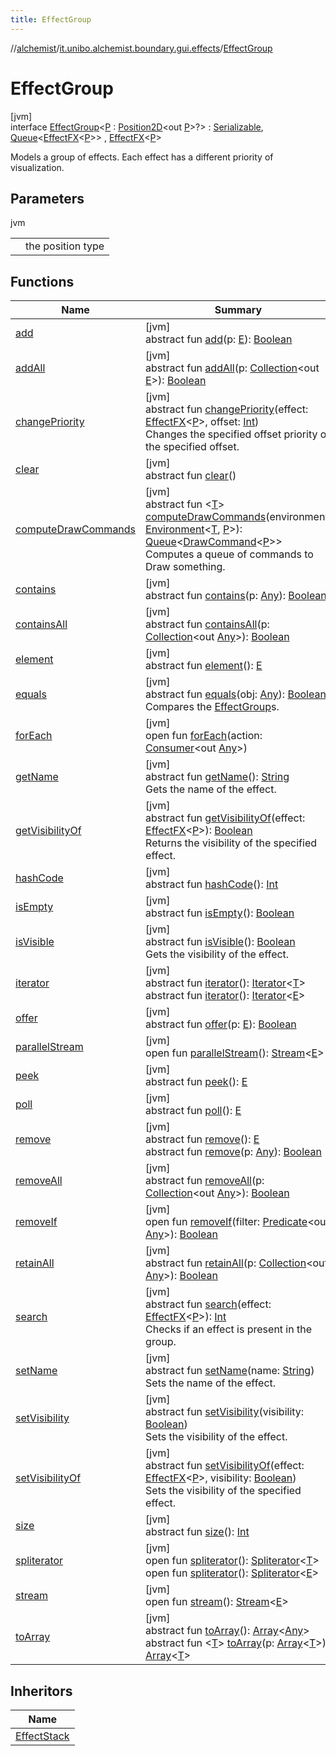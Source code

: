 ```yaml
---
title: EffectGroup
---
```

//[alchemist](../../../index.html)/[it.unibo.alchemist.boundary.gui.effects](../index.html)/[EffectGroup](index.html)



# EffectGroup



[jvm]\
interface [EffectGroup](index.html)<[P](index.html) : [Position2D](../../it.unibo.alchemist.model.interfaces/-position2-d/index.html)<out [P](../../it.unibo.alchemist.boundary.monitor/-f-x-step-monitor/index.html)>?> : [Serializable](https://docs.oracle.com/javase/8/docs/api/java/io/Serializable.html), [Queue](https://docs.oracle.com/javase/8/docs/api/java/util/Queue.html)<[EffectFX](../-effect-f-x/index.html)<[P](../../it.unibo.alchemist.boundary.monitor/-f-x-step-monitor/index.html)>> , [EffectFX](../-effect-f-x/index.html)<[P](../../it.unibo.alchemist.boundary.monitor/-f-x-step-monitor/index.html)> 

Models a group of effects. Each effect has a different priority of visualization.



## Parameters


jvm

| | |
|---|---|
| <P> | the position type |



## Functions


| Name | Summary |
|---|---|
| [add](index.html#-336804990%2FFunctions%2F-134779887) | [jvm]<br>abstract fun [add](index.html#-336804990%2FFunctions%2F-134779887)(p: [E](../../it.unibo.alchemist.boundary.monitors/-leaflet-map-display/index.html#-1246139635%2FFunctions%2F-134779887)): [Boolean](https://kotlinlang.org/api/latest/jvm/stdlib/kotlin/-boolean/index.html) |
| [addAll](index.html#-1037973866%2FFunctions%2F-134779887) | [jvm]<br>abstract fun [addAll](index.html#-1037973866%2FFunctions%2F-134779887)(p: [Collection](https://docs.oracle.com/javase/8/docs/api/java/util/Collection.html)<out [E](../../it.unibo.alchemist.boundary.monitors/-leaflet-map-display/index.html#-1246139635%2FFunctions%2F-134779887)>): [Boolean](https://kotlinlang.org/api/latest/jvm/stdlib/kotlin/-boolean/index.html) |
| [changePriority](change-priority.html) | [jvm]<br>abstract fun [changePriority](change-priority.html)(effect: [EffectFX](../-effect-f-x/index.html)<[P](../../it.unibo.alchemist.boundary.monitor/-f-x-step-monitor/index.html)>, offset: [Int](https://kotlinlang.org/api/latest/jvm/stdlib/kotlin/-int/index.html))<br>Changes the specified offset priority of the specified offset. |
| [clear](index.html#-1962405120%2FFunctions%2F-134779887) | [jvm]<br>abstract fun [clear](index.html#-1962405120%2FFunctions%2F-134779887)() |
| [computeDrawCommands](../-effect-f-x/compute-draw-commands.html) | [jvm]<br>abstract fun <[T](../-effect-f-x/compute-draw-commands.html)> [computeDrawCommands](../-effect-f-x/compute-draw-commands.html)(environment: [Environment](../../it.unibo.alchemist.model.interfaces/-environment/index.html)<[T](../../it.unibo.alchemist.boundary.monitor/-f-x-step-monitor/index.html), [P](../../it.unibo.alchemist.boundary.monitor/-f-x-step-monitor/index.html)>): [Queue](https://docs.oracle.com/javase/8/docs/api/java/util/Queue.html)<[DrawCommand](../../it.unibo.alchemist.boundary.interfaces/-draw-command/index.html)<[P](../../it.unibo.alchemist.boundary.monitor/-f-x-step-monitor/index.html)>><br>Computes a queue of commands to Draw something. |
| [contains](index.html#-1733424485%2FFunctions%2F-134779887) | [jvm]<br>abstract fun [contains](index.html#-1733424485%2FFunctions%2F-134779887)(p: [Any](https://kotlinlang.org/api/latest/jvm/stdlib/kotlin/-any/index.html)): [Boolean](https://kotlinlang.org/api/latest/jvm/stdlib/kotlin/-boolean/index.html) |
| [containsAll](index.html#1886599770%2FFunctions%2F-134779887) | [jvm]<br>abstract fun [containsAll](index.html#1886599770%2FFunctions%2F-134779887)(p: [Collection](https://docs.oracle.com/javase/8/docs/api/java/util/Collection.html)<out [Any](https://kotlinlang.org/api/latest/jvm/stdlib/kotlin/-any/index.html)>): [Boolean](https://kotlinlang.org/api/latest/jvm/stdlib/kotlin/-boolean/index.html) |
| [element](index.html#586144384%2FFunctions%2F-134779887) | [jvm]<br>abstract fun [element](index.html#586144384%2FFunctions%2F-134779887)(): [E](../../it.unibo.alchemist.boundary.monitors/-leaflet-map-display/index.html#-1246139635%2FFunctions%2F-134779887) |
| [equals](equals.html) | [jvm]<br>abstract fun [equals](equals.html)(obj: [Any](https://kotlinlang.org/api/latest/jvm/stdlib/kotlin/-any/index.html)): [Boolean](https://kotlinlang.org/api/latest/jvm/stdlib/kotlin/-boolean/index.html)<br>Compares the [EffectGroup](index.html)s. |
| [forEach](../../it.unibo.alchemist.expressions.implementations/-list-tree-node/index.html#-655675525%2FFunctions%2F-134779887) | [jvm]<br>open fun [forEach](../../it.unibo.alchemist.expressions.implementations/-list-tree-node/index.html#-655675525%2FFunctions%2F-134779887)(action: [Consumer](https://docs.oracle.com/javase/8/docs/api/java/util/function/Consumer.html)<out [Any](https://kotlinlang.org/api/latest/jvm/stdlib/kotlin/-any/index.html)>) |
| [getName](../-effect-f-x/get-name.html) | [jvm]<br>abstract fun [getName](../-effect-f-x/get-name.html)(): [String](https://docs.oracle.com/javase/8/docs/api/java/lang/String.html)<br>Gets the name of the effect. |
| [getVisibilityOf](get-visibility-of.html) | [jvm]<br>abstract fun [getVisibilityOf](get-visibility-of.html)(effect: [EffectFX](../-effect-f-x/index.html)<[P](../../it.unibo.alchemist.boundary.monitor/-f-x-step-monitor/index.html)>): [Boolean](https://kotlinlang.org/api/latest/jvm/stdlib/kotlin/-boolean/index.html)<br>Returns the visibility of the specified effect. |
| [hashCode](hash-code.html) | [jvm]<br>abstract fun [hashCode](hash-code.html)(): [Int](https://kotlinlang.org/api/latest/jvm/stdlib/kotlin/-int/index.html) |
| [isEmpty](index.html#-1792844854%2FFunctions%2F-134779887) | [jvm]<br>abstract fun [isEmpty](index.html#-1792844854%2FFunctions%2F-134779887)(): [Boolean](https://kotlinlang.org/api/latest/jvm/stdlib/kotlin/-boolean/index.html) |
| [isVisible](../-effect-f-x/is-visible.html) | [jvm]<br>abstract fun [isVisible](../-effect-f-x/is-visible.html)(): [Boolean](https://kotlinlang.org/api/latest/jvm/stdlib/kotlin/-boolean/index.html)<br>Gets the visibility of the effect. |
| [iterator](../../it.unibo.alchemist.loader.variables/-arbitrary-variable/index.html#-1606146105%2FFunctions%2F-134779887) | [jvm]<br>abstract fun [iterator](../../it.unibo.alchemist.loader.variables/-arbitrary-variable/index.html#-1606146105%2FFunctions%2F-134779887)(): [Iterator](https://docs.oracle.com/javase/8/docs/api/java/util/Iterator.html)<[T](../../it.unibo.alchemist.boundary.monitor/-f-x-step-monitor/index.html)><br>abstract fun [iterator](index.html#-359036897%2FFunctions%2F-134779887)(): [Iterator](https://docs.oracle.com/javase/8/docs/api/java/util/Iterator.html)<[E](../../it.unibo.alchemist.boundary.monitors/-leaflet-map-display/index.html#-1246139635%2FFunctions%2F-134779887)> |
| [offer](index.html#-1815061187%2FFunctions%2F-134779887) | [jvm]<br>abstract fun [offer](index.html#-1815061187%2FFunctions%2F-134779887)(p: [E](../../it.unibo.alchemist.boundary.monitors/-leaflet-map-display/index.html#-1246139635%2FFunctions%2F-134779887)): [Boolean](https://kotlinlang.org/api/latest/jvm/stdlib/kotlin/-boolean/index.html) |
| [parallelStream](index.html#-708921786%2FFunctions%2F-134779887) | [jvm]<br>open fun [parallelStream](index.html#-708921786%2FFunctions%2F-134779887)(): [Stream](https://docs.oracle.com/javase/8/docs/api/java/util/stream/Stream.html)<[E](../../it.unibo.alchemist.boundary.monitors/-leaflet-map-display/index.html#-1246139635%2FFunctions%2F-134779887)> |
| [peek](index.html#-1430561565%2FFunctions%2F-134779887) | [jvm]<br>abstract fun [peek](index.html#-1430561565%2FFunctions%2F-134779887)(): [E](../../it.unibo.alchemist.boundary.monitors/-leaflet-map-display/index.html#-1246139635%2FFunctions%2F-134779887) |
| [poll](index.html#-1510576385%2FFunctions%2F-134779887) | [jvm]<br>abstract fun [poll](index.html#-1510576385%2FFunctions%2F-134779887)(): [E](../../it.unibo.alchemist.boundary.monitors/-leaflet-map-display/index.html#-1246139635%2FFunctions%2F-134779887) |
| [remove](index.html#1583481242%2FFunctions%2F-134779887) | [jvm]<br>abstract fun [remove](index.html#1583481242%2FFunctions%2F-134779887)(): [E](../../it.unibo.alchemist.boundary.monitors/-leaflet-map-display/index.html#-1246139635%2FFunctions%2F-134779887)<br>abstract fun [remove](index.html#754631126%2FFunctions%2F-134779887)(p: [Any](https://kotlinlang.org/api/latest/jvm/stdlib/kotlin/-any/index.html)): [Boolean](https://kotlinlang.org/api/latest/jvm/stdlib/kotlin/-boolean/index.html) |
| [removeAll](index.html#-499358763%2FFunctions%2F-134779887) | [jvm]<br>abstract fun [removeAll](index.html#-499358763%2FFunctions%2F-134779887)(p: [Collection](https://docs.oracle.com/javase/8/docs/api/java/util/Collection.html)<out [Any](https://kotlinlang.org/api/latest/jvm/stdlib/kotlin/-any/index.html)>): [Boolean](https://kotlinlang.org/api/latest/jvm/stdlib/kotlin/-boolean/index.html) |
| [removeIf](index.html#1420767036%2FFunctions%2F-134779887) | [jvm]<br>open fun [removeIf](index.html#1420767036%2FFunctions%2F-134779887)(filter: [Predicate](https://docs.oracle.com/javase/8/docs/api/java/util/function/Predicate.html)<out [Any](https://kotlinlang.org/api/latest/jvm/stdlib/kotlin/-any/index.html)>): [Boolean](https://kotlinlang.org/api/latest/jvm/stdlib/kotlin/-boolean/index.html) |
| [retainAll](index.html#111949236%2FFunctions%2F-134779887) | [jvm]<br>abstract fun [retainAll](index.html#111949236%2FFunctions%2F-134779887)(p: [Collection](https://docs.oracle.com/javase/8/docs/api/java/util/Collection.html)<out [Any](https://kotlinlang.org/api/latest/jvm/stdlib/kotlin/-any/index.html)>): [Boolean](https://kotlinlang.org/api/latest/jvm/stdlib/kotlin/-boolean/index.html) |
| [search](search.html) | [jvm]<br>abstract fun [search](search.html)(effect: [EffectFX](../-effect-f-x/index.html)<[P](../../it.unibo.alchemist.boundary.monitor/-f-x-step-monitor/index.html)>): [Int](https://kotlinlang.org/api/latest/jvm/stdlib/kotlin/-int/index.html)<br>Checks if an effect is present in the group. |
| [setName](../-effect-f-x/set-name.html) | [jvm]<br>abstract fun [setName](../-effect-f-x/set-name.html)(name: [String](https://docs.oracle.com/javase/8/docs/api/java/lang/String.html))<br>Sets the name of the effect. |
| [setVisibility](../-effect-f-x/set-visibility.html) | [jvm]<br>abstract fun [setVisibility](../-effect-f-x/set-visibility.html)(visibility: [Boolean](https://kotlinlang.org/api/latest/jvm/stdlib/kotlin/-boolean/index.html))<br>Sets the visibility of the effect. |
| [setVisibilityOf](set-visibility-of.html) | [jvm]<br>abstract fun [setVisibilityOf](set-visibility-of.html)(effect: [EffectFX](../-effect-f-x/index.html)<[P](../../it.unibo.alchemist.boundary.monitor/-f-x-step-monitor/index.html)>, visibility: [Boolean](https://kotlinlang.org/api/latest/jvm/stdlib/kotlin/-boolean/index.html))<br>Sets the visibility of the specified effect. |
| [size](index.html#2132759532%2FFunctions%2F-134779887) | [jvm]<br>abstract fun [size](index.html#2132759532%2FFunctions%2F-134779887)(): [Int](https://kotlinlang.org/api/latest/jvm/stdlib/kotlin/-int/index.html) |
| [spliterator](../../it.unibo.alchemist.expressions.implementations/-list-tree-node/index.html#-677603448%2FFunctions%2F-134779887) | [jvm]<br>open fun [spliterator](../../it.unibo.alchemist.expressions.implementations/-list-tree-node/index.html#-677603448%2FFunctions%2F-134779887)(): [Spliterator](https://docs.oracle.com/javase/8/docs/api/java/util/Spliterator.html)<[T](../../it.unibo.alchemist.boundary.monitor/-f-x-step-monitor/index.html)><br>open fun [spliterator](index.html#485701680%2FFunctions%2F-134779887)(): [Spliterator](https://docs.oracle.com/javase/8/docs/api/java/util/Spliterator.html)<[E](../../it.unibo.alchemist.boundary.monitors/-leaflet-map-display/index.html#-1246139635%2FFunctions%2F-134779887)> |
| [stream](index.html#-1977615027%2FFunctions%2F-134779887) | [jvm]<br>open fun [stream](index.html#-1977615027%2FFunctions%2F-134779887)(): [Stream](https://docs.oracle.com/javase/8/docs/api/java/util/stream/Stream.html)<[E](../../it.unibo.alchemist.boundary.monitors/-leaflet-map-display/index.html#-1246139635%2FFunctions%2F-134779887)> |
| [toArray](index.html#-2012376625%2FFunctions%2F-134779887) | [jvm]<br>abstract fun [toArray](index.html#-2012376625%2FFunctions%2F-134779887)(): [Array](https://kotlinlang.org/api/latest/jvm/stdlib/kotlin/-array/index.html)<[Any](https://kotlinlang.org/api/latest/jvm/stdlib/kotlin/-any/index.html)><br>abstract fun <[T](index.html#2015865373%2FFunctions%2F-134779887)> [toArray](index.html#2015865373%2FFunctions%2F-134779887)(p: [Array](https://kotlinlang.org/api/latest/jvm/stdlib/kotlin/-array/index.html)<[T](../../it.unibo.alchemist.boundary.monitor/-f-x-step-monitor/index.html)>): [Array](https://kotlinlang.org/api/latest/jvm/stdlib/kotlin/-array/index.html)<[T](../../it.unibo.alchemist.boundary.monitor/-f-x-step-monitor/index.html)> |


## Inheritors


| Name |
|---|
| [EffectStack](../-effect-stack/index.html) |


